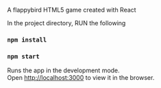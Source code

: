 
A flappybird HTML5 game created with React

In the project directory, RUN the following

### `npm install`

### `npm start`

Runs the app in the development mode.<br>
Open [http://localhost:3000](http://localhost:3000) to view it in the browser.

